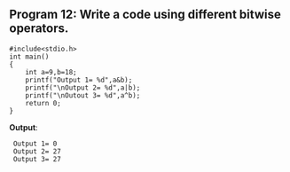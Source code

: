 ## Program 12: Write a code using different bitwise operators.
```
#include<stdio.h>
int main()
{
    int a=9,b=18;
    printf("Output 1= %d",a&b);
    printf("\nOutput 2= %d",a|b);
    printf("\nOutout 3= %d",a^b);
    return 0;
}
```
**Output**:
```
 Output 1= 0
 Output 2= 27
 Output 3= 27
